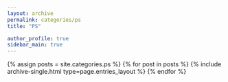 ```yaml
---
layout: archive
permalink: categories/ps
title: "PS"

author_profile: true
sidebar_main: true
---
```


{% assign posts = site.categories.ps %}
{% for post in posts %} {% include archive-single.html type=page.entries_layout %} {% endfor %}